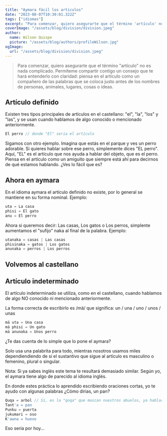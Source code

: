 ```yaml
---
title: "Aymara fácil los articulos"
date: "2023-08-07T10:30:01.322Z"
tags: ["idiomas"]
excerpt: "Para comenzar, quiero asegurarte que el término 'artículo' no es nada complicado. Permíteme compartir contigo un consejo que te hará entenderlo con claridad: piensa en el artículo como un compañero de las palabras que se coloca justo antes de los nombres de personas, animales, lugares, cosas o ideas."
coverImage: "/assets/blog/division/division.jpeg"
author:
  name: Wilson Quispe
  picture: "/assets/blog/authors/profileWilson.jpg"
ogImage:
  url: "/assets/blog/division/division.jpeg"
---
```


> Para comenzar, quiero asegurarte que el término "artículo" no es nada complicado. Permíteme compartir contigo un consejo que te hará entenderlo con claridad: piensa en el artículo como un compañero de las palabras que se coloca justo antes de los nombres de personas, animales, lugares, cosas o ideas.

## Artículo definido

Existen tres tipos principales de artículos en el castellano: "el", "la", "los" y "las", y se usan cuando hablamos de algo conocido o mencionado anteriormente.

```js
El perro // donde "El" seria el artículo
```

Sigamos con otro ejemplo. Imagina que estás en el parque y ves un perro adorable. Si quieres hablar sobre ese perro, simplemente dices "EL perro". Aquí, "EL" es el artículo que nos ayuda a hablar del objeto, que es el perro. Piensa en el artículo como un amiguito que siempre está ahí para decirnos de qué estamos hablando. ¿Ves lo fácil que es?

## Ahora en aymara

En el idioma aymara el artículo definido no existe, por lo general se mantiene en su forma nominal.
Ejemplo:

```js
uta = La casa
phisi = El gato
anu = El perro
```

Ahora si queremos decir: Las casas, Los gatos o Los perros, simplente aumentamos el "sufijo" naka al final de la palabra.
Ejemplo:

```js
utanaka = casas | Las casas
phisinaka = gatos | Los gatos
anunaka = perros | Los perros
```

## Volvemos al castellano

## Artículo indeterminado

El artículo indeterminado se utiliza, como en el castellano, cuando hablamos de algo NO conocido ni mencionado anteriormente.

La forma correcta de escribirlo es /mä/ que significa: un / una / uno / unos / unas

```js
mä uta = Una casa
mä phisi = Un gato
mä anunaka = Unos perro
```

¿Te das cuenta de lo simple que lo pone el aymara?

Solo usa una palabrita para todo, mientras nosotros usamos miles dependiendiendo de si el sustantivo que sigue al artículo es masculino o femenino, plural o singular.

<p class="highlighter"><span class="bluoquot-title">Nota:</span> Si ya sabes inglés este tema te resultará demasiado similar. Según yo, el aymara tiene algo de parecido al idioma inglés. </p>

En donde estes práctica lo aprendido escribiendo oraciones cortas, yo te ayudo con algunas palabras
¿Cómo dirias, un pan?

```js
Quqa = arbol // Sí, es la "qoqa" que mascan nuestros abuelos, ya hablaré de esto en otro tema.
Tant'a = pan
Punku = puerta
jukumari = oso
K'awna = huevo
```

Eso sería por hoy...
